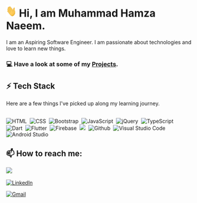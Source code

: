 
# <img src="https://raw.githubusercontent.com/ABSphreak/ABSphreak/master/gifs/Hi.gif" height="32px" width="28px"> Hi, I am Muhammad Hamza Naeem.

I am an Aspiring Software Engineer. I am passionate about technologies and love to learn new things.

### 💻 Have a look at some of my [Projects](https://hamzanaeem03.github.io/projects/).


## ⚡ Tech Stack


Here are a few things I've picked up along my learning journey.<br><br>



 ![HTML](https://img.shields.io/badge/-React-05122A?style=flat&logo=react)&nbsp;    ![CSS](https://img.shields.io/badge/-CSS-05122A?style=flat&logo=css3)&nbsp;     ![Bootstrap](https://img.shields.io/badge/-Bootstrap-05122A?style=flat&logo=bootstrap)&nbsp;    ![JavaScript](https://img.shields.io/badge/-JavaScript-05122A?style=flat&logo=javascript)&nbsp;    ![jQuery](https://img.shields.io/badge/-jQuery-05122A?style=flat&logo=jquery)&nbsp;    ![TypeScript](https://img.shields.io/badge/-TypeScript-05122A?style=flat&logo=typescript)&nbsp;    ![Dart](https://img.shields.io/badge/-Dart-05122A?style=flat&logo=dart)&nbsp;    ![Flutter](https://img.shields.io/badge/-Flutter-05122A?style=flat&logo=flutter)&nbsp;    ![Firebase](https://img.shields.io/badge/-Firebase-05122A?style=flat&logo=firebase)&nbsp;    ![](https://img.shields.io/badge/-Git-05122A?style=flat&logo=git)&nbsp; ![Github](https://img.shields.io/badge/-Github-05122A?style=flat&logo=github)&nbsp;    ![Visual Studio Code](https://img.shields.io/badge/-Visual%20Studio%20Code-05122A?style=flat&logo=visual-studio-code&logoColor=007ACC)&nbsp;    ![Android Studio](https://img.shields.io/badge/-Android%20Studio-05122A?style=flat&logo=android-studio&logoColor=007ACC)&nbsp;


 
 

## 📫 How to reach me:

<a href="https://wa.me/+923273751674"><img src="https://img.shields.io/badge/-WhatsApp-25D366?style=flat&logo=WhatsApp&logoColor=white"/></a> &nbsp;

<a href="www.linkedin.com/in/hamzanaeem03"><img alt="LinkedIn" src="https://img.shields.io/badge/linkedin%20-%230077B5.svg?&style=flat&logo=linkedin&logoColor=white"/></a> &nbsp;

<a href="mailto:mhamzanaeem03@gmail.com"><img alt="Gmail" src="https://img.shields.io/badge/Gmail-D14836?style=flat&logo=gmail&logoColor=white" /></a> &nbsp;







<!--### Hi there 👋   👨‍💻

**hamzanaeem03/hamzanaeem03** is a ✨ _special_ ✨ repository because its `README.md` (this file) appears on your GitHub profile.

Here are some ideas to get you started:

- 🔭 I’m currently working on ...
- 🌱 I’m currently learning ...
- 👯 I’m looking to collaborate on ...
- 🤔 I’m looking for help with ...
- 💬 Ask me about ...
- 📫 How to reach me: ...
- 😄 Pronouns: ...
- ⚡ Fun fact: ...
-->
 <!--![React](https://img.shields.io/badge/React-05122A?style=flat&logo=react)&nbsp; 
 
 ![MySQL](https://img.shields.io/badge/MySQL-00000F?style=for-the-badge&logo=mysql&logoColor=white) 
 ![MongoDB](https://img.shields.io/badge/MongoDB-4EA94B?style=for-the-badge&logo=mongodb&logoColor=white)
 <a href="https://instagram.com/abhi_1507"><img src="https://img.shields.io/badge/-@abhi__1507_-E4405F?style=flat&logo=Instagram&logoColor=white"/></a> &nbsp;
-->



